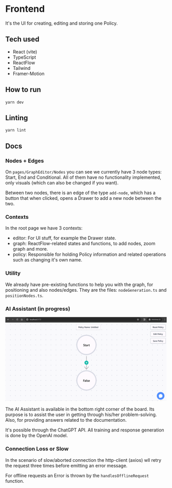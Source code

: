 # Frontend

It's the UI for creating, editing and storing one Policy. 

## Tech used

- React (vite)
- TypeScript
- ReactFlow
- Tailwind
- Framer-Motion

## How to run

```shell
yarn dev
```
## Linting

```shell
yarn lint
```

## Docs

### Nodes + Edges

On `pages/GraphEditor/Nodes` you can see we currently have 3 node types: Start,
End and Conditional. All of them have no functionality implemented, only visuals
(which can also be changed if you want).

Between two nodes, there is an edge of the type `add-node`, which has a button
that when clicked, opens a Drawer to add a new node between the two.

### Contexts

In the root page we have 3 contexts:

- editor: For UI stuff, for example the Drawer state.
- graph: ReactFlow-related states and functions, to add nodes, zoom graph and
  more.
- policy: Responsible for holding Policy information and related operations such as changing it's own name.

### Utility

We already have pre-existing functions to help you with the graph, for
positioning and also nodes/edges. They are the files: `nodeGeneration.ts` and
`positionNodes.ts`.

### AI Assistant (in progress)

<div align="center">
  <img  alt="ai-assistant-gif" src="./ai-assistant.gif">
</div>

The AI Assistant is available in the bottom right corner of the board. Its purpose is to assist the user in getting through his/her problem-solving. Also, for providing answers related to the documentation. 

It's possible through the ChatGPT API. All training and response generation is done by the OpenAI model. 

### Connection Loss or Slow

In the scenario of slow/aborted connection the http-client (axios) wll retry the request three times before emitting an error message. 

For offline requests an Error is thrown by the `handlesOfflineRequest` function.
